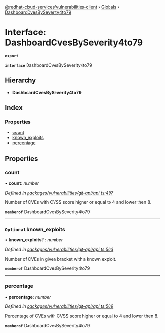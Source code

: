 [@redhat-cloud-services/vulnerabilities-client](../README.md) › [Globals](../globals.md) › [DashboardCvesBySeverity4to79](dashboardcvesbyseverity4to79.md)

# Interface: DashboardCvesBySeverity4to79

**`export`** 

**`interface`** DashboardCvesBySeverity4to79

## Hierarchy

* **DashboardCvesBySeverity4to79**

## Index

### Properties

* [count](dashboardcvesbyseverity4to79.md#count)
* [known_exploits](dashboardcvesbyseverity4to79.md#optional-known_exploits)
* [percentage](dashboardcvesbyseverity4to79.md#percentage)

## Properties

###  count

• **count**: *number*

*Defined in [packages/vulnerabilities/git-api/api.ts:497](https://github.com/RedHatInsights/javascript-clients/blob/master/packages/vulnerabilities/git-api/api.ts#L497)*

Number of CVEs with CVSS score higher or equal to 4 and lower then 8.

**`memberof`** DashboardCvesBySeverity4to79

___

### `Optional` known_exploits

• **known_exploits**? : *number*

*Defined in [packages/vulnerabilities/git-api/api.ts:503](https://github.com/RedHatInsights/javascript-clients/blob/master/packages/vulnerabilities/git-api/api.ts#L503)*

Number of CVEs in given bracket with a known exploit.

**`memberof`** DashboardCvesBySeverity4to79

___

###  percentage

• **percentage**: *number*

*Defined in [packages/vulnerabilities/git-api/api.ts:509](https://github.com/RedHatInsights/javascript-clients/blob/master/packages/vulnerabilities/git-api/api.ts#L509)*

Percentage of CVEs with CVSS score higher or equal to 4 and lower then 8.

**`memberof`** DashboardCvesBySeverity4to79
